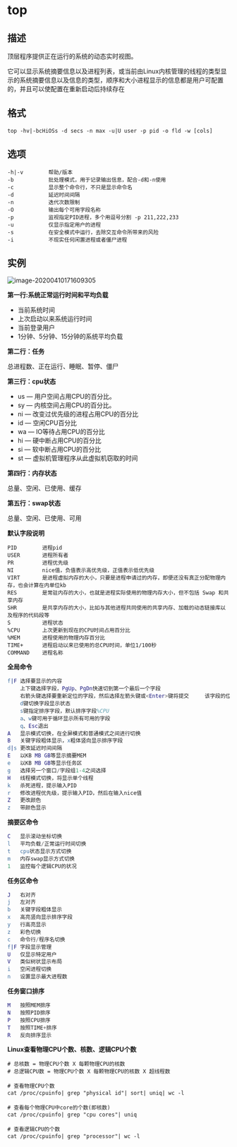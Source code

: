 # top

## 描述

顶层程序提供正在运行的系统的动态实时视图。

它可以显示系统摘要信息以及进程列表，或当前由Linux内核管理的线程的类型显示的系统摘要信息以及信息的类型，顺序和大小进程显示的信息都是用户可配置的，并且可以使配置在重新启动后持续存在

## 格式

```shell
top -hv|-bcHiOSs -d secs -n max -u|U user -p pid -o fld -w [cols]
```

## 选项

```shell
-h|-v        帮助/版本
-b			 批处理模式，用于记录输出信息，配合-d和-n使用
-c			 显示整个命令行，不只是显示命令名
-d			 延迟时间间隔
-n			 迭代次数限制
-O			 输出每个可用字段名称
-p	         监视指定PID进程，多个用逗号分割 -p 211,222,233
-u	         仅显示指定用户的进程
-s			 在安全模式中运行，去除交互命令所带来的风险
-i			 不现实任何闲置进程或者僵尸进程
```

## 实例

![image-20200410171609305](..\..\images\image-20200410171609305.png)

**第一行:系统正常运行时间和平均负载**

- 当前系统时间
- 上次启动以来系统运行时间
- 当前登录用户
- 1分钟、5分钟、15分钟的系统平均负载

**第二行：任务**

总进程数、正在运行、睡眠、暂停、僵尸

**第三行：cpu状态**

- us — 用户空间占用CPU的百分比。
- sy — 内核空间占用CPU的百分比。
- ni — 改变过优先级的进程占用CPU的百分比
- id — 空闲CPU百分比
- wa — IO等待占用CPU的百分比
- hi — 硬中断占用CPU的百分比
- si — 软中断占用CPU的百分比
- st — 虚拟机管理程序从此虚拟机窃取的时间

**第四行：内存状态**

总量、空闲、已使用、缓存

**第五行：swap状态**

总量、空闲、已使用、可用

**默认字段说明**

```shell
PID		   进程pid
USER       进程所有者
PR         进程优先级
NI         nice值，负值表示高优先级，正值表示低优先级
VIRT       是进程虚拟内存的大小，只要是进程申请过的内存，即便还没有真正分配物理内存，也会计算在内单位kb
RES        是常驻内存的大小，也就是进程实际使用的物理内存大小，但不包括 Swap 和共享内存
SHR        是共享内存的大小，比如与其他进程共同使用的共享内存、加载的动态链接库以及程序的代码段等
S		   进程状态
%CPU       上次更新到现在的CPU时间占用百分比
%MEM       进程使用的物理内存百分比
TIME+      进程启动以来已使用的总CPU时间，单位1/100秒       
COMMAND    进程名称
```

**全局命令**

```erlang
f|F 选择要显示的内容
	上下键选择字段，PgUp、PgDn快速切到第一个最后一个字段
	右箭头键选择要重新定位的字段，然后选择左箭头键或<Enter>键将提交     该字段的位置
	d键切换字段显示状态
	s键指定排序字段，默认排序字段%CPU
	a、w键可用于循环显示所有可用的字段
	q、Esc退出
A   显示模式切换，在全屏模式和普通模式之间进行切换
B   关键字段粗体显示，x粗体竖向显示排序字段
d|s 更改延迟时间间隔
E   以KB MB GB等显示摘要MEM
e   以KB MB GB等显示任务区
g   选择另一个窗口/字段组1-4之间选择
H   线程模式切换，将显示单个线程
k   杀死进程，提示输入PID
r   修改进程优先级，提示输入PID，然后在输入nice值
Z   更改颜色
z   带颜色显示
```

**摘要区命令**

```erlang
C   显示滚动坐标切换
l   平均负载/正常运行时间切换
t   cpu状态显示方式切换
m   内存swap显示方式切换
1   监控每个逻辑CPU的状况
```

**任务区命令**

```erlang
J   右对齐
j   左对齐
b   关键字段粗体显示
x   高亮竖向显示排序字段
y   行高亮显示
z   彩色切换
c   命令行/程序名切换
f|F 字段显示管理
U   仅显示特定用户
V   类似树状显示布局
i   空闲进程切换
n   设置显示最大进程数
```

**任务窗口排序**

```erlang
M   按照MEM排序
N   按照PID排序
P   按照CPU排序
T   按照TIME+排序
R   反向排序显示
```

**Linux查看物理CPU个数、核数、逻辑CPU个数**

```shell
# 总核数 = 物理CPU个数 X 每颗物理CPU的核数 
# 总逻辑CPU数 = 物理CPU个数 X 每颗物理CPU的核数 X 超线程数

# 查看物理CPU个数
cat /proc/cpuinfo| grep "physical id"| sort| uniq| wc -l

# 查看每个物理CPU中core的个数(即核数)
cat /proc/cpuinfo| grep "cpu cores"| uniq

# 查看逻辑CPU的个数
cat /proc/cpuinfo| grep "processor"| wc -l
```